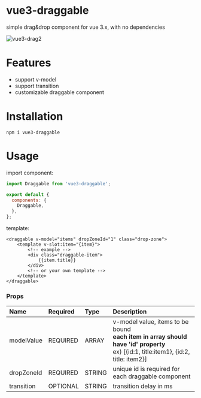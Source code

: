 # vue3-draggable

simple drag&drop component for vue 3.x, with no dependencies

![vue3-drag2](https://user-images.githubusercontent.com/59331444/104086030-774ce700-5297-11eb-9f5a-211bd4b7c01f.gif)

# Features

- support v-model
- support transition
- customizable draggable component

# Installation

```
npm i vue3-draggable
```

# Usage

import component:

```javascript
import Draggable from 'vue3-draggable';

export default {
  components: {
    Draggable,
  },
};
```

template:

```vue
<draggable v-model="items" dropZoneId="1" class="drop-zone">
    <template v-slot:item="{item}">
        <!-- example -->
        <div class="draggable-item">
            {{item.title}}
        </div>
        <!-- or your own template -->
    </template>
</draggable>
```

### Props

| Name       | Required     | Type       | Description                                        |
| :--------- | :----------- | :--------- | :------------------------------------------------- |
| modelValue | REQUIRED | ARRAY  | v-model value, items to be bound <br> **each item in array should have 'id' property** <br> ex) [{id:1, title:item1}, {id:2, title: item2}]            |
| dropZoneId | REQUIRED | STRING | unique id is required for each draggable component |
| transition | OPTIONAL | STRING | transition delay in ms |
